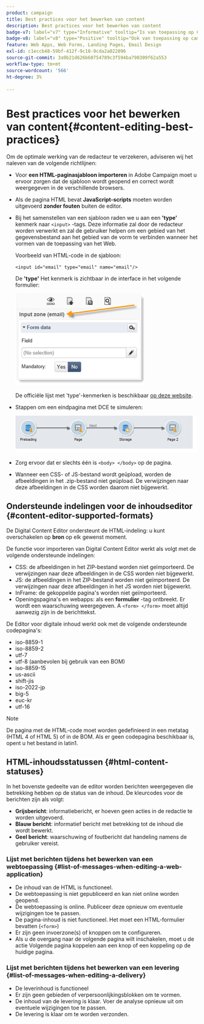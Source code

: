 ```yaml
---
product: campaign
title: Best practices voor het bewerken van content
description: Best practices voor het bewerken van content
badge-v7: label="v7" type="Informative" tooltip="Is van toepassing op Campaign Classic v7"
badge-v8: label="v8" type="Positive" tooltip="Ook van toepassing op campagne v8"
feature: Web Apps, Web Forms, Landing Pages, Email Design
exl-id: c1eccb48-59bf-412f-9c18-9cda2a022096
source-git-commit: 3a9b21d626b60754789c3f594ba798309f62a553
workflow-type: tm+mt
source-wordcount: '566'
ht-degree: 3%

---
```


# Best practices voor het bewerken van content{#content-editing-best-practices}



Om de optimale werking van de redacteur te verzekeren, adviseren wij het naleven van de volgende richtlijnen:

* Voor **een HTML-paginasjabloon importeren** in Adobe Campaign moet u ervoor zorgen dat de sjabloon wordt geopend en correct wordt weergegeven in de verschillende browsers.
* Als de pagina HTML bevat **JavaScript-scripts** moeten worden uitgevoerd **zonder fouten** buiten de editor.
* Bij het samenstellen van een sjabloon raden we u aan een **&#39;type&#39;** kenmerk naar `<input>` -tags. Deze informatie zal door de redacteur worden verwerkt en zal de gebruiker helpen om een gebied van het gegevensbestand aan het gebied van de vorm te verbinden wanneer het vormen van de toepassing van het Web.

  Voorbeeld van HTML-code in de sjabloon:

  ```
  <input id="email" type="email" name="email"/>
  ```

  De **&#39;type&#39;** Het kenmerk is zichtbaar in de interface in het volgende formulier:

  ![](assets/dce_sidebar_inputtypechanges.png)

  De officiële lijst met &#39;type&#39;-kenmerken is beschikbaar [op deze website](https://www.w3schools.com/tags/att_input_type.asp).

* Stappen om een eindpagina met DCE te simuleren:

  ![](assets/dce_enchainement.png)

* Zorg ervoor dat er slechts één is `<body> </body>` op de pagina.
* Wanneer een CSS- of JS-bestand wordt geüpload, worden de afbeeldingen in het .zip-bestand niet geüpload. De verwijzingen naar deze afbeeldingen in de CSS worden daarom niet bijgewerkt.

## Ondersteunde indelingen voor de inhoudseditor {#content-editor-supported-formats}

De Digital Content Editor ondersteunt de HTML-indeling: u kunt overschakelen op **bron** op elk gewenst moment.

De functie voor importeren van Digital Content Editor werkt als volgt met de volgende ondersteunde indelingen:

* CSS: de afbeeldingen in het ZIP-bestand worden niet geïmporteerd. De verwijzingen naar deze afbeeldingen in de CSS worden niet bijgewerkt.
* JS: de afbeeldingen in het ZIP-bestand worden niet geïmporteerd. De verwijzingen naar deze afbeeldingen in het JS worden niet bijgewerkt.
* InFrame: de gekoppelde pagina&#39;s worden niet geïmporteerd.
* Openingspagina&#39;s en webapps: als een **formulier** -tag ontbreekt. Er wordt een waarschuwing weergegeven. A `<form> </form>` moet altijd aanwezig zijn in de berichttekst.

De Editor voor digitale inhoud werkt ook met de volgende ondersteunde codepagina&#39;s:

* iso-8859-1
* iso-8859-2
* utf-7
* utf-8 (aanbevolen bij gebruik van een BOM)
* iso-8859-15
* us-ascii
* shift-jis
* iso-2022-jp
* big-5
* euc-kr
* utf-16

>[!NOTE]
>
>De pagina met de HTML-code moet worden gedefinieerd in een metatag (HTML 4 of HTML 5) of in de BOM. Als er geen codepagina beschikbaar is, opent u het bestand in latin1.

## HTML-inhoudsstatussen {#html-content-statuses}

In het bovenste gedeelte van de editor worden berichten weergegeven die betrekking hebben op de status van de inhoud. De kleurcodes voor de berichten zijn als volgt:

* **Grijsbericht**: informatiebericht, er hoeven geen acties in de redactie te worden uitgevoerd.
* **Blauw bericht**: informatief bericht met betrekking tot de inhoud die wordt bewerkt.
* **Geel bericht**: waarschuwing of foutbericht dat handeling namens de gebruiker vereist.

### Lijst met berichten tijdens het bewerken van een webtoepassing {#list-of-messages-when-editing-a-web-application}

* De inhoud van de HTML is functioneel.
* De webtoepassing is niet gepubliceerd en kan niet online worden geopend.
* De webtoepassing is online. Publiceer deze opnieuw om eventuele wijzigingen toe te passen.
* De pagina-inhoud is niet functioneel. Het moet een HTML-formulier bevatten (`<form>`)
* Er zijn geen invoerzone(s) of knoppen om te configureren.
* Als u de overgang naar de volgende pagina wilt inschakelen, moet u de actie Volgende pagina koppelen aan een knop of een koppeling op de huidige pagina.

### Lijst met berichten tijdens het bewerken van een levering {#list-of-messages-when-editing-a-delivery}

* De leverinhoud is functioneel
* Er zijn geen gebieden of verpersoonlijkingsblokken om te vormen.
* De inhoud van de levering is klaar. Voer de analyse opnieuw uit om eventuele wijzigingen toe te passen.
* De levering is klaar om te worden verzonden.
